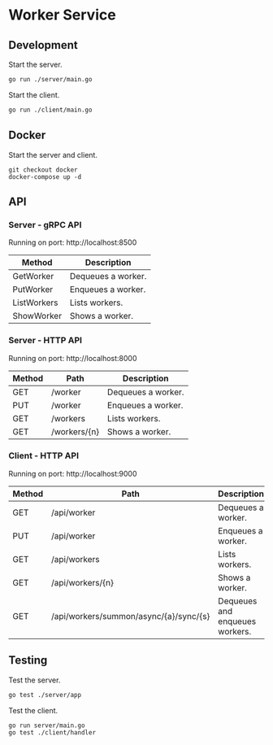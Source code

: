 # Worker Service

## Development

Start the server.

```BASH
go run ./server/main.go
```

Start the client.

```BASH
go run ./client/main.go
```

## Docker

Start the server and client.

```
git checkout docker
docker-compose up -d
```

## API

### Server - gRPC API

Running on port: http://localhost:8500

Method|Description
-|-
GetWorker|Dequeues a worker.
PutWorker|Enqueues a worker.
ListWorkers|Lists workers.
ShowWorker|Shows a worker.

### Server - HTTP API

Running on port: http://localhost:8000

Method|Path|Description
-|-|-
GET|/worker|Dequeues a worker.
PUT|/worker|Enqueues a worker.
GET|/workers|Lists workers.
GET|/workers/{n}|Shows a worker.

### Client - HTTP API

Running on port: http://localhost:9000

Method|Path|Description
-|-|-
GET|/api/worker|Dequeues a worker.
PUT|/api/worker|Enqueues a worker.
GET|/api/workers|Lists workers.
GET|/api/workers/{n}|Shows a worker.
GET|/api/workers/summon/async/{a}/sync/{s}|Dequeues and enqueues workers.

## Testing

Test the server.

```BASH
go test ./server/app
```

Test the client.

```BASH
go run server/main.go
go test ./client/handler
```
